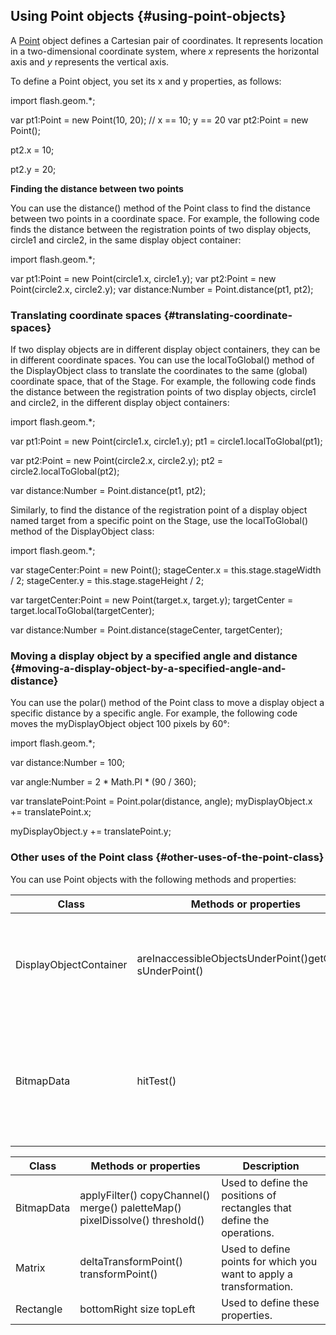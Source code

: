 ## Using Point objects {#using-point-objects}

A [Point](http://help.adobe.com/en_US/FlashPlatform/reference/actionscript/3/flash/geom/Point.html) object defines a Cartesian pair of coordinates. It represents location in a two-dimensional coordinate system, where _x_ represents the horizontal axis and _y_ represents the vertical axis.

To define a Point object, you set its x and y properties, as follows:

import flash.geom.*;

var pt1:Point = new Point(10, 20); // x == 10; y == 20 var pt2:Point = new Point();

pt2.x = 10;

pt2.y = 20;

**Finding the distance between two points**

You can use the distance() method of the Point class to find the distance between two points in a coordinate space. For example, the following code finds the distance between the registration points of two display objects, circle1 and circle2, in the same display object container:

import flash.geom.*;

var pt1:Point = new Point(circle1.x, circle1.y); var pt2:Point = new Point(circle2.x, circle2.y); var distance:Number = Point.distance(pt1, pt2);

### Translating coordinate spaces {#translating-coordinate-spaces}

If two display objects are in different display object containers, they can be in different coordinate spaces. You can use the localToGlobal() method of the DisplayObject class to translate the coordinates to the same (global) coordinate space, that of the Stage. For example, the following code finds the distance between the registration points of two display objects, circle1 and circle2, in the different display object containers:

import flash.geom.*;

var pt1:Point = new Point(circle1.x, circle1.y); pt1 = circle1.localToGlobal(pt1);

var pt2:Point = new Point(circle2.x, circle2.y); pt2 = circle2.localToGlobal(pt2);

var distance:Number = Point.distance(pt1, pt2);

Similarly, to find the distance of the registration point of a display object named target from a specific point on the Stage, use the localToGlobal() method of the DisplayObject class:

import flash.geom.*;

var stageCenter:Point = new Point(); stageCenter.x = this.stage.stageWidth / 2; stageCenter.y = this.stage.stageHeight / 2;

var targetCenter:Point = new Point(target.x, target.y); targetCenter = target.localToGlobal(targetCenter);

var distance:Number = Point.distance(stageCenter, targetCenter);

### Moving a display object by a specified angle and distance {#moving-a-display-object-by-a-specified-angle-and-distance}

You can use the polar() method of the Point class to move a display object a specific distance by a specific angle. For example, the following code moves the myDisplayObject object 100 pixels by 60°:

import flash.geom.*;

var distance:Number = 100;

var angle:Number = 2 * Math.PI * (90 / 360);

var translatePoint:Point = Point.polar(distance, angle); myDisplayObject.x += translatePoint.x;

myDisplayObject.y += translatePoint.y;

### Other uses of the Point class {#other-uses-of-the-point-class}

You can use Point objects with the following methods and properties:

| **Class** | **Methods or properties** | **Description** |
| --- | --- | --- |
| DisplayObjectContainer | areInaccessibleObjectsUnderPoint()getObject sUnderPoint() | Used to return a list of objects under a point in a display object container. |
| BitmapData | hitTest() | Used to define the pixel in the BitmapData object as well as the point that you are checking for a hit. |

| **Class** | **Methods or properties** | **Description** |
| --- | --- | --- |
| BitmapData | applyFilter() copyChannel() merge() paletteMap() pixelDissolve() threshold() | Used to define the positions of rectangles that define the operations. |
| Matrix | deltaTransformPoint() transformPoint() | Used to define points for which you want to apply a transformation. |
| Rectangle | bottomRight size topLeft | Used to define these properties. |